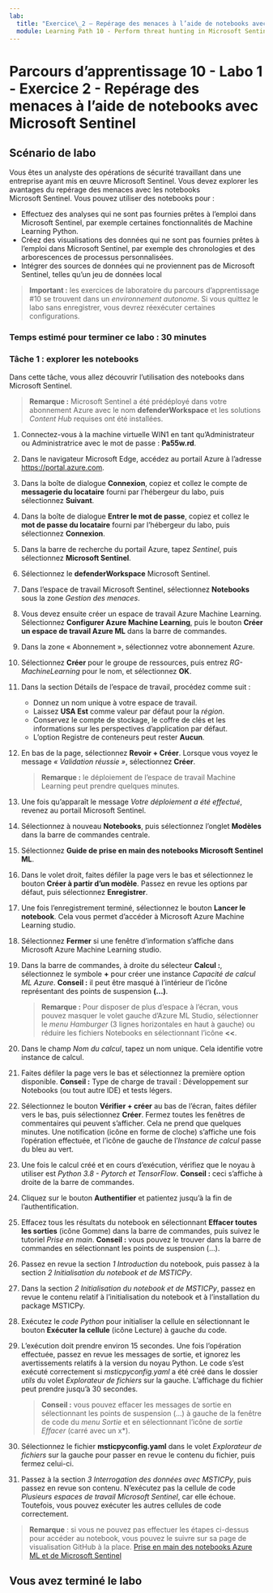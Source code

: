 ```yaml
---
lab:
  title: "Exercice\_2 – Repérage des menaces à l’aide de notebooks avec Microsoft\_Sentinel"
  module: Learning Path 10 - Perform threat hunting in Microsoft Sentinel
---
```


# Parcours d’apprentissage 10 - Labo 1 - Exercice 2 - Repérage des menaces à l’aide de notebooks avec Microsoft Sentinel

## Scénario de labo

Vous êtes un analyste des opérations de sécurité travaillant dans une entreprise ayant mis en œuvre Microsoft Sentinel. Vous devez explorer les avantages du repérage des menaces avec les notebooks Microsoft Sentinel. Vous pouvez utiliser des notebooks pour :

- Effectuez des analyses qui ne sont pas fournies prêtes à l’emploi dans Microsoft Sentinel, par exemple certaines fonctionnalités de Machine Learning Python.
- Créez des visualisations des données qui ne sont pas fournies prêtes à l’emploi dans Microsoft Sentinel, par exemple des chronologies et des arborescences de processus personnalisées.
- Intégrer des sources de données qui ne proviennent pas de Microsoft Sentinel, telles qu’un jeu de données local

>**Important :** les exercices de laboratoire du parcours d’apprentissage #10 se trouvent dans un *environnement autonome*. Si vous quittez le labo sans enregistrer, vous devrez réexécuter certaines configurations.

### Temps estimé pour terminer ce labo : 30 minutes

### Tâche 1 : explorer les notebooks

Dans cette tâche, vous allez découvrir l’utilisation des notebooks dans Microsoft Sentinel.

>**Remarque :** Microsoft Sentinel a été prédéployé dans votre abonnement Azure avec le nom **defenderWorkspace** et les solutions *Content Hub* requises ont été installées.

1. Connectez-vous à la machine virtuelle WIN1 en tant qu’Administrateur ou Administratrice avec le mot de passe : **Pa55w.rd**.  

1. Dans le navigateur Microsoft Edge, accédez au portail Azure à l’adresse <https://portal.azure.com>.

1. Dans la boîte de dialogue **Connexion**, copiez et collez le compte de **messagerie du locataire** fourni par l’hébergeur du labo, puis sélectionnez **Suivant**.

1. Dans la boîte de dialogue **Entrer le mot de passe**, copiez et collez le **mot de passe du locataire** fourni par l’hébergeur du labo, puis sélectionnez **Connexion**.

1. Dans la barre de recherche du portail Azure, tapez *Sentinel*, puis sélectionnez **Microsoft Sentinel**.

1. Sélectionnez le **defenderWorkspace** Microsoft Sentinel.

1. Dans l’espace de travail Microsoft Sentinel, sélectionnez **Notebooks** sous la zone *Gestion des menaces*.

1. Vous devez ensuite créer un espace de travail Azure Machine Learning. Sélectionnez **Configurer Azure Machine Learning**, puis le bouton **Créer un espace de travail Azure ML** dans la barre de commandes.

1. Dans la zone « Abonnement », sélectionnez votre abonnement Azure.

1. Sélectionnez **Créer** pour le groupe de ressources, puis entrez *RG-MachineLearning* pour le nom, et sélectionnez **OK**. 

1. Dans la section Détails de l’espace de travail, procédez comme suit :

     - Donnez un nom unique à votre espace de travail.
     - Laissez **USA Est** comme valeur par défaut pour la *région*.
     - Conservez le compte de stockage, le coffre de clés et les informations sur les perspectives d’application par défaut.
     - L’option Registre de conteneurs peut rester **Aucun**.

1. En bas de la page, sélectionnez **Revoir + Créer**. Lorsque vous voyez le message *« Validation réussie »*, sélectionnez **Créer**. 

     >**Remarque :** le déploiement de l’espace de travail Machine Learning peut prendre quelques minutes.

1. Une fois qu’apparaît le message *Votre déploiement a été effectué*, revenez au portail Microsoft Sentinel.

1. Sélectionnez à nouveau **Notebooks**, puis sélectionnez l’onglet **Modèles** dans la barre de commandes centrale. 

1. Sélectionnez **Guide de prise en main des notebooks Microsoft Sentinel ML**.

1. Dans le volet droit, faites défiler la page vers le bas et sélectionnez le bouton **Créer à partir d’un modèle**. Passez en revue les options par défaut, puis sélectionnez **Enregistrer**.

1. Une fois l’enregistrement terminé, sélectionnez le bouton **Lancer le notebook**. Cela vous permet d’accéder à Microsoft Azure Machine Learning studio.

1. Sélectionnez **Fermer** si une fenêtre d’information s’affiche dans Microsoft Azure Machine Learning studio.

1. Dans la barre de commandes, à droite du sélecteur **Calcul :**, sélectionnez le symbole **+** pour créer une instance *Capacité de calcul ML Azure*. **Conseil :** il peut être masqué à l’intérieur de l’icône représentant des points de suspension **(…)**.

     >**Remarque :** Pour disposer de plus d’espace à l’écran, vous pouvez masquer le volet gauche d’Azure ML Studio, sélectionner le *menu Hamburger* (3 lignes horizontales en haut à gauche) ou réduire les fichiers Notebooks en sélectionnant l’icône **<<**.

1. Dans le champ *Nom du calcul*, tapez un nom unique. Cela identifie votre instance de calcul.

1. Faites défiler la page vers le bas et sélectionnez la première option disponible. **Conseil :** Type de charge de travail : Développement sur Notebooks (ou tout autre IDE) et tests légers.

1. Sélectionnez le bouton **Vérifier + créer** au bas de l’écran, faites défiler vers le bas, puis sélectionnez **Créer**. Fermez toutes les fenêtres de commentaires qui peuvent s’afficher. Cela ne prend que quelques minutes. Une notification (icône en forme de cloche) s’affiche une fois l’opération effectuée, et l’icône de gauche de l’*Instance de calcul* passe du bleu au vert.

1. Une fois le calcul créé et en cours d’exécution, vérifiez que le noyau à utiliser est *Python 3.8 - Pytorch et TensorFlow*. **Conseil :** ceci s’affiche à droite de la barre de commandes.

1. Cliquez sur le bouton **Authentifier** et patientez jusqu’à la fin de l’authentification.

1. Effacez tous les résultats du notebook en sélectionnant **Effacer toutes les sorties** (icône Gomme) dans la barre de commandes, puis suivez le tutoriel *Prise en main*. **Conseil :** vous pouvez le trouver dans la barre de commandes en sélectionnant les points de suspension (…).

1. Passez en revue la section *1 Introduction* du notebook, puis passez à la section *2 Initialisation du notebook et de MSTICPy*.

1. Dans la section *2 Initialisation du notebook et de MSTICPy*, passez en revue le contenu relatif à l’initialisation du notebook et à l’installation du package MSTICPy.

1. Exécutez le *code Python* pour initialiser la cellule en sélectionnant le bouton **Exécuter la cellule** (icône Lecture) à gauche du code.

1. L’exécution doit prendre environ 15 secondes. Une fois l’opération effectuée, passez en revue les messages de sortie, et ignorez les avertissements relatifs à la version du noyau Python. Le code s’est exécuté correctement si *msticpyconfig.yaml* a été créé dans le dossier *utils* du volet *Explorateur de fichiers* sur la gauche. L’affichage du fichier peut prendre jusqu’à 30 secondes.

    >**Conseil :** vous pouvez effacer les messages de sortie en sélectionnant les points de suspension (...) à gauche de la fenêtre de code du *menu Sortie* et en sélectionnant l’icône de *sortie Effacer* (carré avec un x*).

1. Sélectionnez le fichier **msticpyconfig.yaml** dans le volet *Explorateur de fichiers* sur la gauche pour passer en revue le contenu du fichier, puis fermez celui-ci.

1. Passez à la section *3 Interrogation des données avec MSTICPy*, puis passez en revue son contenu. N’exécutez pas la cellule de code *Plusieurs espaces de travail Microsoft Sentinel*, car elle échoue. Toutefois, vous pouvez exécuter les autres cellules de code correctement.

>**Remarque** : si vous ne pouvez pas effectuer les étapes ci-dessus pour accéder au notebook, vous pouvez le suivre sur sa page de visualisation GitHub à la place. [Prise en main des notebooks Azure ML et de Microsoft Sentinel](https://nbviewer.org/github/Azure/Azure-Sentinel-Notebooks/blob/master/A%20Getting%20Started%20Guide%20For%20Azure%20Sentinel%20ML%20Notebooks.ipynb) 

## Vous avez terminé le labo
